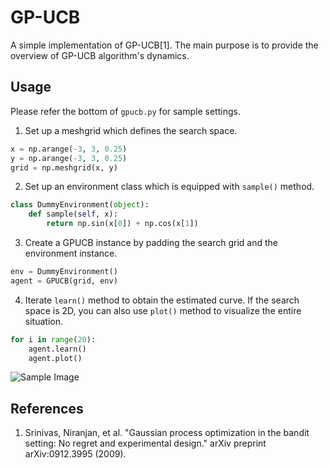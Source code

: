 # GP-UCB

A simple implementation of GP-UCB[1]. The main purpose is to provide the
overview of GP-UCB algorithm's dynamics.

## Usage
Please refer the bottom of `gpucb.py` for sample settings.
1. Set up a meshgrid which defines the search space.
```python
x = np.arange(-3, 3, 0.25)
y = np.arange(-3, 3, 0.25)
grid = np.meshgrid(x, y)
```

2. Set up an environment class which is equipped with `sample()` method.
```python
class DummyEnvironment(object):
    def sample(self, x):
        return np.sin(x[0]) + np.cos(x[1])
```

3. Create a GPUCB instance by padding the search grid and the environment
instance.
```python
env = DummyEnvironment()
agent = GPUCB(grid, env)
```

4. Iterate `learn()` method to obtain the estimated curve. If the search space
is 2D, you can also use `plot()` method to visualize the entire situation.
```python
for i in range(20):
    agent.learn()
    agent.plot()
```

![Sample Image](https://github.com/tushuhei/gpucb/blob/master/sample.gif)

## References
1. Srinivas, Niranjan, et al. "Gaussian process optimization in the bandit
setting: No regret and experimental design." arXiv preprint arXiv:0912.3995
(2009).
